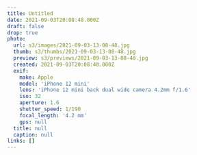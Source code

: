 ```yaml
---
title: Untitled
date: 2021-09-03T20:08:48.000Z
draft: false
drop: true
photo:
  url: s3/images/2021-09-03-13-08-48.jpg
  thumb: s3/thumbs/2021-09-03-13-08-48.jpg
  preview: s3/previews/2021-09-03-13-08-48.jpg
  created: 2021-09-03T20:08:48.000Z
  exif:
    make: Apple
    model: 'iPhone 12 mini'
    lens: 'iPhone 12 mini back dual wide camera 4.2mm f/1.6'
    iso: 32
    aperture: 1.6
    shutter_speed: 1/190
    focal_length: '4.2 mm'
    gps: null
  title: null
  caption: null
links: []
---
```

